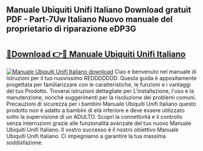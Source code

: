 ## Manuale Ubiquiti Unifi Italiano Download gratuit PDF - Part-7Uw Italiano Nuovo manuale del proprietario di riparazione eDP3G

# <h2><a href="http://dfbh1mh.blite.top/?on=Manuale+Ubiquiti+Unifi+Italiano">🔗Download 👉🔴 Manuale Ubiquiti Unifi Italiano</a></h2>

[![Manuale Ubiquiti Unifi Italiano download](https://i.imgur.com/lujVjoI.png)](http://dfbh1mh.blite.top/?on=Manuale+Ubiquiti+Unifi+Italiano)
Ciao e benvenuto nel manuale di Istruzioni per il tuo nuovissimo REDDDDDDD. Questa guida è appositamente progettata per familiarizzare con le caratteristiche, le funzioni e i vantaggi del tuo Prodotto. Troverai istruzioni dettagliate per L'installazione, l'uso e la manutenzione, nonché suggerimenti per la risoluzione dei problemi comuni. Precauzioni di sicurezza per i bambini Manuale Ubiquiti Unifi Italiano questo prodotto non è adatto a bambini di età inferiore e deve essere utilizzato sotto la supervisione di un ADULTO. Scopri la connettività e il controllo senza interruzioni grazie alle funzionalità avanzate del tuo nuovo Manuale Ubiquiti Unifi Italiano. Il vostro successo è il nostro obiettivo Manuale Ubiquiti Unifi Italiano. Ci impegniamo a garantire la tua massima soddisfazione.

